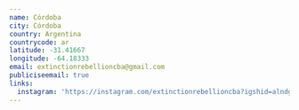 ```yaml
---
name: Córdoba
city: Córdoba
country: Argentina
countrycode: ar
latitude: -31.41667
longitude: -64.18333
email: extinctionrebellioncba@gmail.com
publiciseemail: true
links:
  instagram: 'https://instagram.com/extinctionrebellioncba?igshid=alndgm1uihnj'
---
```


